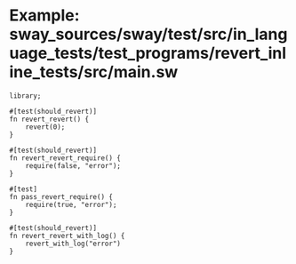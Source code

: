 # Example: sway_sources/sway/test/src/in_language_tests/test_programs/revert_inline_tests/src/main.sw

```sway
library;

#[test(should_revert)]
fn revert_revert() {
    revert(0);
}

#[test(should_revert)]
fn revert_revert_require() {
    require(false, "error");
}

#[test]
fn pass_revert_require() {
    require(true, "error");
}

#[test(should_revert)]
fn revert_revert_with_log() {
    revert_with_log("error")
}

```
